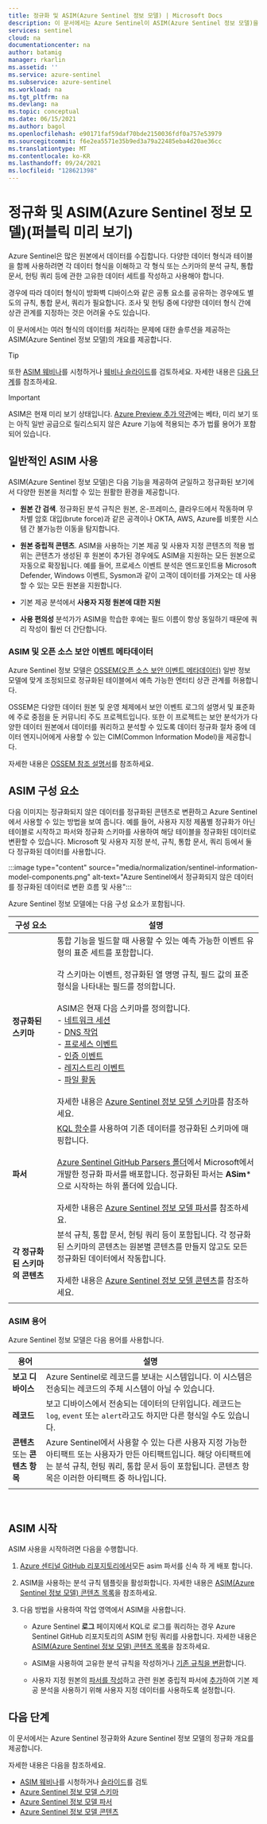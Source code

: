```yaml
---
title: 정규화 및 ASIM(Azure Sentinel 정보 모델) | Microsoft Docs
description: 이 문서에서는 Azure Sentinel이 ASIM(Azure Sentinel 정보 모델)을 사용하여 다양한 원본의 데이터를 정규화하는 방법을 설명합니다.
services: sentinel
cloud: na
documentationcenter: na
author: batamig
manager: rkarlin
ms.assetid: ''
ms.service: azure-sentinel
ms.subservice: azure-sentinel
ms.workload: na
ms.tgt_pltfrm: na
ms.devlang: na
ms.topic: conceptual
ms.date: 06/15/2021
ms.author: bagol
ms.openlocfilehash: e90171faf59daf70bde2150036fdf0a757e53979
ms.sourcegitcommit: f6e2ea5571e35b9ed3a79a22485eba4d20ae36cc
ms.translationtype: MT
ms.contentlocale: ko-KR
ms.lasthandoff: 09/24/2021
ms.locfileid: "128621398"
---
```

# <a name="normalization-and-the-azure-sentinel-information-model-asim-public-preview"></a>정규화 및 ASIM(Azure Sentinel 정보 모델)(퍼블릭 미리 보기)

Azure Sentinel은 많은 원본에서 데이터를 수집합니다. 다양한 데이터 형식과 테이블을 함께 사용하려면 각 데이터 형식을 이해하고 각 형식 또는 스키마의 분석 규칙, 통합 문서, 헌팅 쿼리 등에 관한 고유한 데이터 세트를 작성하고 사용해야 합니다.


경우에 따라 데이터 형식이 방화벽 디바이스와 같은 공통 요소를 공유하는 경우에도 별도의 규칙, 통합 문서, 쿼리가 필요합니다. 조사 및 헌팅 중에 다양한 데이터 형식 간에 상관 관계를 지정하는 것은 어려울 수도 있습니다.

이 문서에서는 여러 형식의 데이터를 처리하는 문제에 대한 솔루션을 제공하는 ASIM(Azure Sentinel 정보 모델)의 개요를 제공합니다.

> [!TIP]
> 또한 [ASIM 웨비나](https://www.youtube.com/watch?v=WoGD-JeC7ng)를 시청하거나 [웨비나 슬라이드](https://1drv.ms/b/s!AnEPjr8tHcNmjDY1cro08Fk3KUj-?e=murYHG)를 검토하세요. 자세한 내용은 [다음 단계](#next-steps)를 참조하세요.
>

> [!IMPORTANT]
> ASIM은 현재 미리 보기 상태입니다. [Azure Preview 추가 약관](https://azure.microsoft.com/support/legal/preview-supplemental-terms/)에는 베타, 미리 보기 또는 아직 일반 공급으로 릴리스되지 않은 Azure 기능에 적용되는 추가 법률 용어가 포함되어 있습니다.
>

## <a name="common-asim-usage"></a>일반적인 ASIM 사용

ASIM(Azure Sentinel 정보 모델)은 다음 기능을 제공하여 균일하고 정규화된 보기에서 다양한 원본을 처리할 수 있는 원활한 환경을 제공합니다.

- **원본 간 검색**. 정규화된 분석 규칙은 원본, 온-프레미스, 클라우드에서 작동하며 무차별 암호 대입(brute force)과 같은 공격이나 OKTA, AWS, Azure를 비롯한 시스템 간 불가능한 이동을 탐지합니다.

- **원본 중립적 콘텐츠**. ASIM을 사용하는 기본 제공 및 사용자 지정 콘텐츠의 적용 범위는 콘텐츠가 생성된 후 원본이 추가된 경우에도 ASIM을 지원하는 모든 원본으로 자동으로 확장됩니다. 예를 들어, 프로세스 이벤트 분석은 엔드포인트용 Microsoft Defender, Windows 이벤트, Sysmon과 같이 고객이 데이터를 가져오는 데 사용할 수 있는 모든 원본을 지원합니다.

- 기본 제공 분석에서 **사용자 지정 원본에 대한 지원**

- **사용 편의성** 분석가가 ASIM을 학습한 후에는 필드 이름이 항상 동일하기 때문에 쿼리 작성이 훨씬 더 간단합니다.

### <a name="asim-and-the-open-source-security-events-metadata"></a>ASIM 및 오픈 소스 보안 이벤트 메타데이터

Azure Sentinel 정보 모델은 [OSSEM(오픈 소스 보안 이벤트 메타데이터)](https://ossemproject.com/intro.html) 일반 정보 모델에 맞게 조정되므로 정규화된 테이블에서 예측 가능한 엔터티 상관 관계를 허용합니다.

OSSEM은 다양한 데이터 원본 및 운영 체제에서 보안 이벤트 로그의 설명서 및 표준화에 주로 중점을 둔 커뮤니티 주도 프로젝트입니다. 또한 이 프로젝트는 보안 분석가가 다양한 데이터 원본에서 데이터를 쿼리하고 분석할 수 있도록 데이터 정규화 절차 중에 데이터 엔지니어에게 사용할 수 있는 CIM(Common Information Model)을 제공합니다.

자세한 내용은 [OSSEM 참조 설명서](https://ossemproject.com/cdm/guidelines/entity_structure.html)를 참조하세요.

## <a name="asim-components"></a>ASIM 구성 요소

다음 이미지는 정규화되지 않은 데이터를 정규화된 콘텐츠로 변환하고 Azure Sentinel에서 사용할 수 있는 방법을 보여 줍니다. 예를 들어, 사용자 지정 제품별 정규화가 아닌 테이블로 시작하고 파서와 정규화 스키마를 사용하여 해당 테이블을 정규화된 데이터로 변환할 수 있습니다. Microsoft 및 사용자 지정 분석, 규칙, 통합 문서, 쿼리 등에서 둘 다 정규화된 데이터를 사용합니다.

 :::image type="content" source="media/normalization/sentinel-information-model-components.png" alt-text="Azure Sentinel에서 정규화되지 않은 데이터를 정규화된 데이터로 변환 흐름 및 사용":::

Azure Sentinel 정보 모델에는 다음 구성 요소가 포함됩니다.

|구성 요소  |설명  |
|---------|---------|
|**정규화된 스키마**     |   통합 기능을 빌드할 때 사용할 수 있는 예측 가능한 이벤트 유형의 표준 세트를 포함합니다. <br><br>각 스키마는 이벤트, 정규화된 열 명명 규칙, 필드 값의 표준 형식을 나타내는 필드를 정의합니다. <br><br> ASIM은 현재 다음 스키마를 정의합니다.<br> - [네트워크 세션](normalization-schema.md)<br> - [DNS 작업](dns-normalization-schema.md)<br> - [프로세스 이벤트](process-events-normalization-schema.md)<br> - [인증 이벤트](authentication-normalization-schema.md)<br> - [레지스트리 이벤트](registry-event-normalization-schema.md)<br> - [파일 활동](file-event-normalization-schema.md)  <br><br>자세한 내용은 [Azure Sentinel 정보 모델 스키마](normalization-about-schemas.md)를 참조하세요.  |
|**파서**     |  [KQL 함수](/azure/data-explorer/kusto/query/functions/user-defined-functions)를 사용하여 기존 데이터를 정규화된 스키마에 매핑합니다. <br><br>[Azure Sentinel GitHub Parsers 폴더](https://github.com/Azure/Azure-Sentinel/tree/master/Parsers)에서 Microsoft에서 개발한 정규화 파서를 배포합니다. 정규화된 파서는 **ASim***으로 시작하는 하위 폴더에 있습니다.  <br><br>자세한 내용은 [Azure Sentinel 정보 모델 파서](normalization-about-parsers.md)를 참조하세요.     |
|**각 정규화된 스키마의 콘텐츠**     |    분석 규칙, 통합 문서, 헌팅 쿼리 등이 포함됩니다. 각 정규화된 스키마의 콘텐츠는 원본별 콘텐츠를 만들지 않고도 모든 정규화된 데이터에서 작동합니다. <br><br>자세한 내용은 [Azure Sentinel 정보 모델 콘텐츠](normalization-content.md)를 참조하세요.   |
| | |

### <a name="asim-terminology"></a>ASIM 용어

Azure Sentinel 정보 모델은 다음 용어를 사용합니다.

|용어  |설명  |
|---------|---------|
|**보고 디바이스**     |   Azure Sentinel로 레코드를 보내는 시스템입니다. 이 시스템은 전송되는 레코드의 주체 시스템이 아닐 수 있습니다.      |
|**레코드**     |보고 디바이스에서 전송되는 데이터의 단위입니다. 레코드는 `log`, `event` 또는 `alert`라고도 하지만 다른 형식일 수도 있습니다.         |
|**콘텐츠** 또는 **콘텐츠 항목**     |Azure Sentinel에서 사용할 수 있는 다른 사용자 지정 가능한 아티팩트 또는 사용자가 만든 아티팩트입니다. 해당 아티팩트에는 분석 규칙, 헌팅 쿼리, 통합 문서 등이 포함됩니다. 콘텐츠 항목은 이러한 아티팩트 중 하나입니다.|
| | |

<br>

## <a name="getting-started-with-asim"></a>ASIM 시작

ASIM 사용을 시작하려면 다음을 수행합니다.

1. [Azure 센티널 GitHub 리포지토리에서](https://aka.ms/AzSentinelASim)모든 asim 파서를 신속 하 게 배포 합니다.

1. ASIM을 사용하는 분석 규칙 템플릿을 활성화합니다. 자세한 내용은 [ASIM(Azure Sentinel 정보 모델) 콘텐츠 목록](normalization-content.md#builtin)을 참조하세요.

1. 다음 방법을 사용하여 작업 영역에서 ASIM을 사용합니다.

    - Azure Sentinel **로그** 페이지에서 KQL로 로그를 쿼리하는 경우 Azure Sentinel GitHub 리포지토리의 ASIM 헌팅 쿼리를 사용합니다. 자세한 내용은 [ASIM(Azure Sentinel 정보 모델) 콘텐츠 목록](normalization-content.md#builtin)을 참조하세요.

    - ASIM을 사용하여 고유한 분석 규칙을 작성하거나 [기존 규칙을 변환](normalization-content.md#builtin)합니다.

    - 사용자 지정 원본의 [파서를 작성](normalization-about-parsers.md)하고 관련 원본 중립적 파서에 [추가](normalization-about-parsers.md#include)하여 기본 제공 분석을 사용하기 위해 사용자 지정 데이터를 사용하도록 설정합니다.

## <a name="next-steps"></a><a name="next-steps"></a>다음 단계

이 문서에서는 Azure Sentinel 정규화와 Azure Sentinel 정보 모델의 정규화 개요를 제공합니다.

자세한 내용은 다음을 참조하세요.

- [ASIM 웨비나](https://www.youtube.com/watch?v=WoGD-JeC7ng)를 시청하거나 [슬라이드](https://1drv.ms/b/s!AnEPjr8tHcNmjDY1cro08Fk3KUj-?e=murYHG)를 검토
- [Azure Sentinel 정보 모델 스키마](normalization-about-schemas.md)
- [Azure Sentinel 정보 모델 파서](normalization-about-parsers.md)
- [Azure Sentinel 정보 모델 콘텐츠](normalization-content.md)
